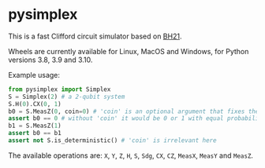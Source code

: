 # pysimplex

This is a fast Clifford circuit simulator based on [BH21][1].

Wheels are currently available for Linux, MacOS and Windows, for Python versions
3.8, 3.9 and 3.10.

Example usage:

```python
from pysimplex import Simplex
S = Simplex(2) # a 2-qubit system
S.H(0).CX(0, 1)
b0 = S.MeasZ(0, coin=0) # 'coin' is an optional argument that fixes the result
assert b0 == 0 # without 'coin' it would be 0 or 1 with equal probability
b1 = S.MeasZ(1)
assert b0 == b1
assert not S.is_deterministic() # 'coin' is irrelevant here
```

The available operations are: `X`, `Y`, `Z`, `H`, `S`, `Sdg`, `CX`, `CZ`,
`MeasX`, `MeasY` and `MeasZ`.

[1]: https://arxiv.org/abs/2109.08629
